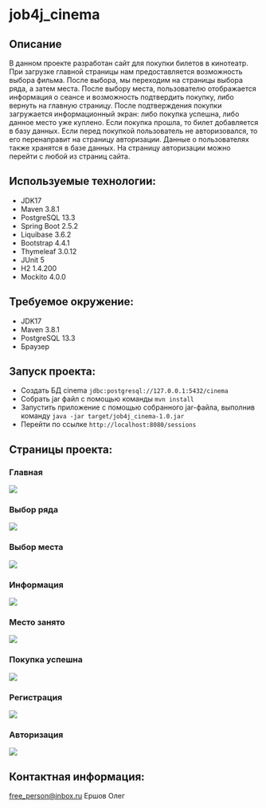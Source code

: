 job4j_cinema
===========

## Описание 
В данном проекте разработан сайт для покупки билетов в кинотеатр. При загрузке главной страницы нам предоставляется
возможность выбора фильма. После выбора, мы переходим на страницы выбора ряда, а затем места. После выбору места, пользователю
отображается информация о сеансе и возможность подтвердить покупку, либо вернуть на главную страницу. После подтверждения
покупки загружается информационный экран: либо покупка успешна, либо данное место уже куплено. Если покупка прошла, то билет
добавляется в базу данных. Если перед покупкой пользователь не авторизовался, то его перенаправит на страницу авторизации.
Данные о пользователях также хранятся в базе данных. На страницу авторизации можно перейти с любой из страниц сайта.

## Используемые технологии:
- JDK17
- Maven 3.8.1
- PostgreSQL 13.3
- Spring Boot 2.5.2
- Liquibase 3.6.2
- Bootstrap 4.4.1
- Thymeleaf 3.0.12
- JUnit 5
- H2 1.4.200
- Mockito 4.0.0

## Требуемое окружение:
- JDK17
- Maven 3.8.1
- PostgreSQL 13.3
- Браузер

## Запуск проекта:
- Создать БД cinema
```jdbc:postgresql://127.0.0.1:5432/cinema```
- Собрать jar файл с помощью команды
```mvn install```
- Запустить приложение с помощью собранного jar-файла, выполнив команду
```java -jar target/job4j_cinema-1.0.jar```
- Перейти по ссылке
```http://localhost:8080/sessions```

## Страницы проекта:

### Главная
![](img/Main.png)

### Выбор ряда
![](img/Row.png)

### Выбор места
![](img/Seat.png)

### Информация
![](img/Info.png)

### Место занято
![](img/Occupied.png)

### Покупка успешна
![](img/Success.png)

### Регистрация
![](img/Registration.png)

### Авторизация
![](img/Autorization.png)

## Контактная информация:
free_person@inbox.ru
Ершов Олег